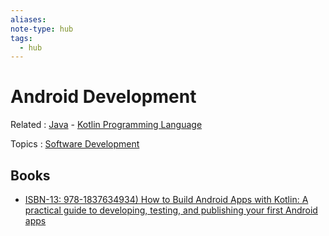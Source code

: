 ```yaml
---
aliases:
note-type: hub
tags:
  - hub
---
```


# Android Development

Related : [Java](Java.md) - [Kotlin Programming Language](Kotlin%20Programming%20Language.md)

Topics : [Software Development](Software%20Development)

## Books

- [ISBN-13: 978-1837634934) How to Build Android Apps with Kotlin: A practical guide to developing, testing, and publishing your first Android apps](../Book%20Notes%20and%20References%20Library%20📚/How%20to%20Build%20Android%20Apps%20with%20Kotlin/Note%20Hub%20-%20How%20to%20Build%20Android%20Apps%20with%20Kotlin.md)
